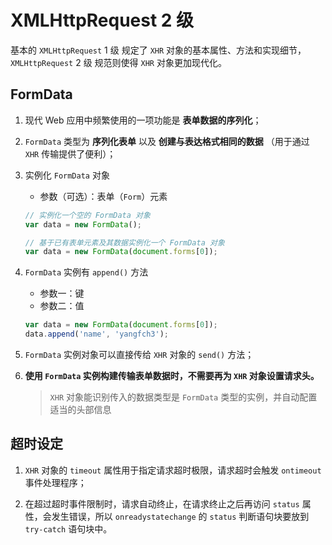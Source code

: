 # XMLHttpRequest 2 级
基本的 `XMLHttpRequest` 1 级 规定了 `XHR` 对象的基本属性、方法和实现细节，`XMLHttpRequest` 2 级 规范则使得 `XHR` 对象更加现代化。

## FormData
1. 现代 Web 应用中频繁使用的一项功能是 **表单数据的序列化**；

2. `FormData` 类型为 **序列化表单** 以及 **创建与表达格式相同的数据** （用于通过 `XHR` 传输提供了便利）；

3. 实例化 `FormData` 对象
    * 参数（可选）：表单（`Form`）元素
    ```javascript
    // 实例化一个空的 FormData 对象
    var data = new FormData();

    // 基于已有表单元素及其数据实例化一个 FormData 对象
    var data = new FormData(document.forms[0]);
    ```

4. `FormData` 实例有 `append()` 方法
    * 参数一：键
    * 参数二：值
    ```javascript
    var data = new FormData(document.forms[0]);
    data.append('name', 'yangfch3');
    ```

5. `FormData` 实例对象可以直接传给 `XHR` 对象的 `send()` 方法；

6. **使用 `FormData` 实例构建传输表单数据时，不需要再为 `XHR` 对象设置请求头。**
    >`XHR` 对象能识别传入的数据类型是 `FormData` 类型的实例，并自动配置适当的头部信息

## 超时设定
1. `XHR` 对象的 `timeout` 属性用于指定请求超时极限，请求超时会触发 `ontimeout` 事件处理程序；

2. 在超过超时事件限制时，请求自动终止，在请求终止之后再访问 `status` 属性，会发生错误，所以 `onreadystatechange` 的 `status` 判断语句块要放到 `try-catch` 语句块中。
